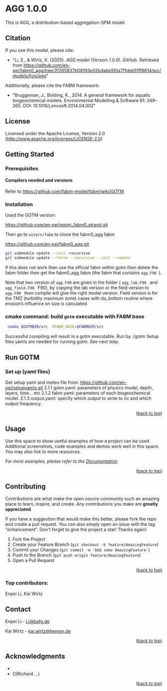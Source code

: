 # AGG 1.0.0

This is AGG, a distribution-based aggregation-SPM model.


## Citation

If you use this model, please cite:
- "Li, E., & Wirtz, K. (2025). _AGG model (Version 1.0.0)_. GitHub. Retrieved from https://github.com/en-pei/fabm0_agg/tree/2f265837b08193e02bdabb5f0a7f1deb51ff8614/src/models/hzg/agg"


Additionally, please cite the FABM framework:
- "Bruggeman, J., Bolding, K., 2014. A general framework for aquatic biogeochemical models. Environmental Modelling & Software 61: 249–265. DOI: 10.1016/j.envsoft.2014.04.002"

## License
Licensed under the Apache License, Version 2.0
(http://www.apache.org/licenses/LICENSE-2.0)


<!-- GETTING STARTED -->
## Getting Started
### Prerequisites
#### Compilers needed and versions
Refer to https://github.com/fabm-model/fabm/wiki/GOTM


### Installation
Used the GOTM version:

https://github.com/en-pei/gotmj_fabm0_strand.git


Then go to `extern/fabm` to clone the fabm0_agg fabm

https://github.com/en-pei/fabm0_agg.git

   ```sh
git submodule update --init –recursive
git submodule update --force --recursive --init --remote
   ```

If this does not work then use the official fabm within gotm then delete the fabm folder then get the fabm0_agg fabm (the fabm that contains  `agg.F90 `).


Note that two version of `agg.F90` are given in the folder ( `agg_lab.F90 ` and  `agg_field.F90 ` F90), by copying the lab version or the field version to  `agg.F90 ` then compile will give the right model version. Field version is for the TMZ (turbidity maximum zone) cases with do_bottom routine where erosion’s influence on size is calculated.




### cmake command: build `gotm` executable with FABM base
   ```sh
    cmake $GOTMDIR/src -DFABM_BASE=$FABMDIR/src
   ```
Successful compiling will result in a gotm executable. Run by ./gotm
Setup files yamls are needed for running gotm. See next step.


## Run GOTM
### Set up (yaml files)

Get setup yaml and meteo file from: https://github.com/en-pei/setupyamls.git
2.1.1 gotm.yaml: parameters of physics model, depth, layers, time… etc
2.1.2 fabm.yaml: parameters of each biogeochemical model.
2.1.3 output.yaml: specify which output to write to nc and which output frequency.




<p align="right">(<a href="#readme-top">back to top</a>)</p>



<!-- USAGE EXAMPLES -->
## Usage

Use this space to show useful examples of how a project can be used. Additional screenshots, code examples and demos work well in this space. You may also link to more resources.

_For more examples, please refer to the [Documentation](https://example.com)_

<p align="right">(<a href="#readme-top">back to top</a>)</p>

## Contributing

Contributions are what make the open source community such an amazing place to learn, inspire, and create. Any contributions you make are **greatly appreciated**.

If you have a suggestion that would make this better, please fork the repo and create a pull request. You can also simply open an issue with the tag "enhancement".
Don't forget to give the project a star! Thanks again!

1. Fork the Project
2. Create your Feature Branch (`git checkout -b feature/AmazingFeature`)
3. Commit your Changes (`git commit -m 'Add some AmazingFeature'`)
4. Push to the Branch (`git push origin feature/AmazingFeature`)
5. Open a Pull Request

<p align="right">(<a href="#readme-top">back to top</a>)</p>

### Top contributors:
Enpei Li, Kai Wirtz


<!-- CONTACT -->
## Contact

Enpei Li - Li@bafg.de

Kai Wirtz - kai.wirtz@hereon.de

<p align="right">(<a href="#readme-top">back to top</a>)</p>



<!-- ACKNOWLEDGMENTS -->
## Acknowledgments

* [](Arne...)
* [](Richard ...)


<p align="right">(<a href="#readme-top">back to top</a>)</p>

